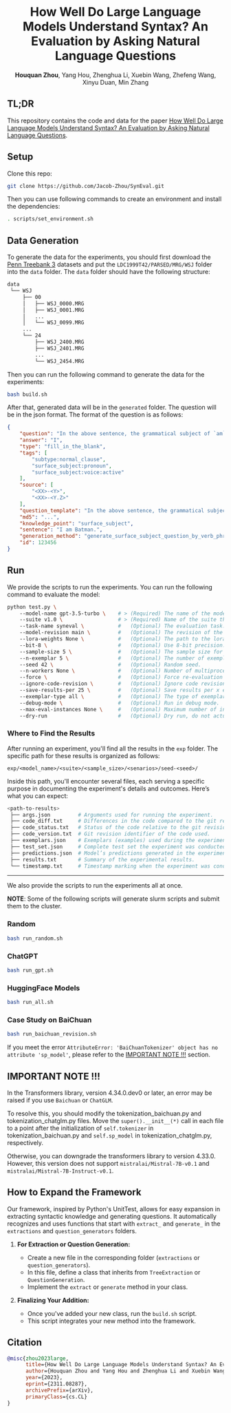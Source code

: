 <div align="center">

# How Well Do Large Language Models Understand Syntax? An Evaluation by Asking Natural Language Questions
__Houquan Zhou__, Yang Hou, Zhenghua Li, Xuebin Wang, Zhefeng Wang, Xinyu Duan, Min Zhang

</div>

## TL;DR
This repository contains the code and data for the paper [How Well Do Large Language Models Understand Syntax? An Evaluation by Asking Natural Language Questions](https://arxiv.org/abs/2311.08287).

## Setup

Clone this repo:
```sh
git clone https://github.com/Jacob-Zhou/SynEval.git
```

Then you can use following commands to create an environment and install the dependencies:
```sh
. scripts/set_environment.sh
```

## Data Generation
To generate the data for the experiments, you should first download the [Penn Treebank 3](https://catalog.ldc.upenn.edu/LDC99T42) datasets and put the `LDC1999T42/PARSED/MRG/WSJ` folder into the `data` folder.
The `data` folder should have the following structure:
```sh
data
 └── WSJ
     ├── 00
     │   ├── WSJ_0000.MRG
     │   ├── WSJ_0001.MRG
     │   ...
     │   └── WSJ_0099.MRG
     ...
     └── 24
         ├── WSJ_2400.MRG
         ├── WSJ_2401.MRG
         ...
         └── WSJ_2454.MRG
```

Then you can run the following command to generate the data for the experiments:
```sh
bash build.sh
```

After that, generated data will be in the `generated` folder.
The question will be in the json format.
The format of the question is as follows:
```json
{
    "question": "In the above sentence, the grammatical subject of `am` is ____________.",
    "answer": "I",
    "type": "fill_in_the_blank",
    "tags": [
        "subtype:normal_clause",
        "surface_subject:pronoun",
        "surface_subject:voice:active"
    ],
    "source": [
        "<XX>-<Y>",
        "<XX>-<Y.Z>"
    ],
    "question_template": "In the above sentence, the grammatical subject of `{verb_phrase}` is ____________.",
    "md5": "...",
    "knowledge_point": "surface_subject",
    "sentence": "I am Batman.",
    "generation_method": "generate_surface_subject_question_by_verb_phrase",
    "id": 123456
}
```

## Run

We provide the scripts to run the experiments.
You can run the following command to evaluate the model:

```sh
python test.py \ 
    --model-name gpt-3.5-turbo \    # > (Required) The name of the model to use.
    --suite v1.0 \                  # > (Required) Name of the suite this run belongs to.
    --task-name syneval \           #   (Optional) The evaluation task.
    --model-revision main \         #   (Optional) The revision of the model to use.
    --lora-weights None \           #   (Optional) The path to the lora weights.
    --bit-8 \                       #   (Optional) Use 8-bit precision.
    --sample-size 5 \               #   (Optional) The sample size for test set.
    --n-exemplar 5 \                #   (Optional) The number of exemplars to use.
    --seed 42 \                     #   (Optional) Random seed.
    --n-workers None \              #   (Optional) Number of multiprocessing workers.
    --force \                       #   (Optional) Force re-evaluation if results already exist.
    --ignore-code-revision \        #   (Optional) Ignore code revision.
    --save-results-per 25 \         #   (Optional) Save results per x evalation.
    --exemplar-type all \           #   (Optional) The type of exemplars to use.
    --debug-mode \                  #   (Optional) Run in debug mode.
    --max-eval-instances None \     #   (Optional) Maximum number of instances to evaluate on.
    --dry-run                       #   (Optional) Dry run, do not actually request model.
```

### Where to Find the Results
After running an experiment, you'll find all the results in the `exp` folder. The specific path for these results is organized as follows:

`exp/<model_name>/<suite>/<sample_size>/<senarios>/seed-<seed>/`

Inside this path, you'll encounter several files, each serving a specific purpose in documenting the experiment's details and outcomes.
Here’s what you can expect:

```sh
<path-to-results>
 ├── args.json         # Arguments used for running the experiment.
 ├── code_diff.txt     # Differences in the code compared to the git revision.
 ├── code_status.txt   # Status of the code relative to the git revision.
 ├── code_version.txt  # Git revision identifier of the code used.
 ├── exemplars.json    # Exemplars (examples) used during the experiment.
 ├── test_set.json     # Complete test set the experiment was conducted on.
 ├── predictions.json  # Model’s predictions generated in the experiment.
 ├── results.txt       # Summary of the experimental results.
 └── timestamp.txt     # Timestamp marking when the experiment was conducted.
```

<hr>

We also provide the scripts to run the experiments all at once.

__NOTE__: Some of the following scripts will generate slurm scripts and submit them to the cluster.
### Random
```sh
bash run_random.sh
```

### ChatGPT
```sh
bash run_gpt.sh
```

### HuggingFace Models
```sh
bash run_all.sh
```

### Case Study on BaiChuan
```sh
bash run_baichuan_revision.sh
```
If you meet the error `AttributeError: 'BaiChuanTokenizer' object has no attribute 'sp_model'`, please refer to the [IMPORTANT NOTE !!!](#important-note-) section.

## IMPORTANT NOTE !!!
In the Transformers library, version 4.34.0.dev0 or later, an error may be raised if you use `Baichuan` or `ChatGLM`.

To resolve this, you should modify the tokenization_baichuan.py and tokenization_chatglm.py files. 
Move the `super().__init__(*)` call in each file to a point after the initialization of `self.tokenizer` in tokenization_baichuan.py and `self.sp_model` in tokenization_chatglm.py, respectively.

Otherwise, you can downgrade the transformers library to version 4.33.0.
However, this version does not support `mistralai/Mistral-7B-v0.1` and `mistralai/Mistral-7B-Instruct-v0.1`.

## How to Expand the Framework

Our framework, inspired by Python's UnitTest, allows for easy expansion in extracting syntactic knowledge and generating questions. It automatically recognizes and uses functions that start with `extract_` and `generate_` in the `extractions` and `question_generators` folders.

1. **For Extraction or Question Generation:**
   - Create a new file in the corresponding folder (`extractions` or `question_generators`).
   - In this file, define a class that inherits from `TreeExtraction` or `QuestionGeneration`.
   - Implement the `extract` or `generate` method in your class.

2. **Finalizing Your Addition:**
   - Once you've added your new class, run the `build.sh` script.
   - This script integrates your new method into the framework.

## Citation
```bibtex
@misc{zhou2023large,
      title={How Well Do Large Language Models Understand Syntax? An Evaluation by Asking Natural Language Questions}, 
      author={Houquan Zhou and Yang Hou and Zhenghua Li and Xuebin Wang and Zhefeng Wang and Xinyu Duan and Min Zhang},
      year={2023},
      eprint={2311.08287},
      archivePrefix={arXiv},
      primaryClass={cs.CL}
}
```
